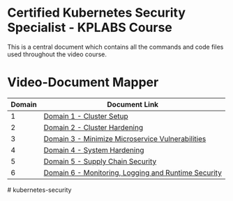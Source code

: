 # Certified Kubernetes Security Specialist - KPLABS Course

This is a central document which contains all the commands and code files used throughout the video course.

# Video-Document Mapper

| Domain | Document Link |
| ------ | ------ |
| 1 | [Domain 1 - Cluster Setup][PlDa] |
| 2 | [Domain 2 - Cluster Hardening][PlDb] |
| 3 | [Domain 3 - Minimize Microservice Vulnerabilities][PlDc]
| 4 | [Domain 4 - System Hardening][PlDe] |
| 5 | [Domain 5 - Supply Chain Security][PlDf] |
| 6 | [Domain 6 - Monitoring, Logging and Runtime Security][PlDg] |




   [PlDa]: <https://github.com/zealvora/certified-kubernetes-security-specialist/tree/master/domain-1-cluster-setup>
   [PlDb]: <https://github.com/zealvora/certified-kubernetes-security-specialist/tree/master/domain-2-cluster-hardening>
   [PlDc]: <https://github.com/zealvora/certified-kubernetes-security-specialist/tree/master/domain-3-minimize-microservice-vulnerability>
   [PlDe]: <https://github.com/zealvora/certified-kubernetes-security-specialist/tree/master/domain-4-system-hardening>
   [PlDf]: <https://github.com/zealvora/certified-kubernetes-security-specialist/tree/master/domain-5-supply-chain-security>
   [PlDg]: <https://github.com/zealvora/certified-kubernetes-security-specialist/tree/master/domain-6-monitor-log-runtimesec>
#   k u b e r n e t e s - s e c u r i t y  
 